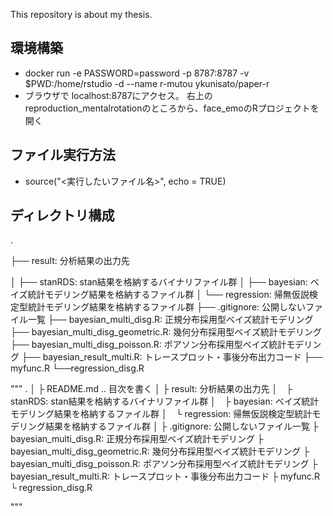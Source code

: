 This repository is about my thesis.

## 環境構築
* docker run -e PASSWORD=password -p 8787:8787 -v $PWD:/home/rstudio -d --name r-mutou ykunisato/paper-r
* ブラウザで localhost:8787にアクセス。
右上のreproduction_mentalrotationのところから、face_emoのRプロジェクトを開く

## ファイル実行方法
* source("<実行したいファイル名>", echo = TRUE)

## ディレクトリ構成
.

├── result: 分析結果の出力先

│   ├── stanRDS: stan結果を格納するバイナリファイル群
│   ├── bayesian: ベイズ統計モデリング結果を格納するファイル群
│   └── regression: 帰無仮説検定型統計モデリング結果を格納するファイル群
├── .gitignore: 公開しないファイル一覧
├── bayesian_multi_disg.R: 正規分布採用型ベイズ統計モデリング
├── bayesian_multi_disg_geometric.R: 幾何分布採用型ベイズ統計モデリング
├── bayesian_multi_disg_poisson.R: ポアソン分布採用型ベイズ統計モデリング
├── bayesian_result_multi.R: トレースプロット・事後分布出力コード
├── myfunc.R
└──regression_disg.R

"""
.
│
├ README.md .. 目次を書く
│
├ result: 分析結果の出力先
│　├ stanRDS: stan結果を格納するバイナリファイル群
│　├ bayesian: ベイズ統計モデリング結果を格納するファイル群
│　└ regression: 帰無仮説検定型統計モデリング結果を格納するファイル群
│
├ .gitignore: 公開しないファイル一覧
├ bayesian_multi_disg.R: 正規分布採用型ベイズ統計モデリング
├ bayesian_multi_disg_geometric.R: 幾何分布採用型ベイズ統計モデリング
├ bayesian_multi_disg_poisson.R: ポアソン分布採用型ベイズ統計モデリング
├ bayesian_result_multi.R: トレースプロット・事後分布出力コード
├ myfunc.R
└ regression_disg.R

"""
